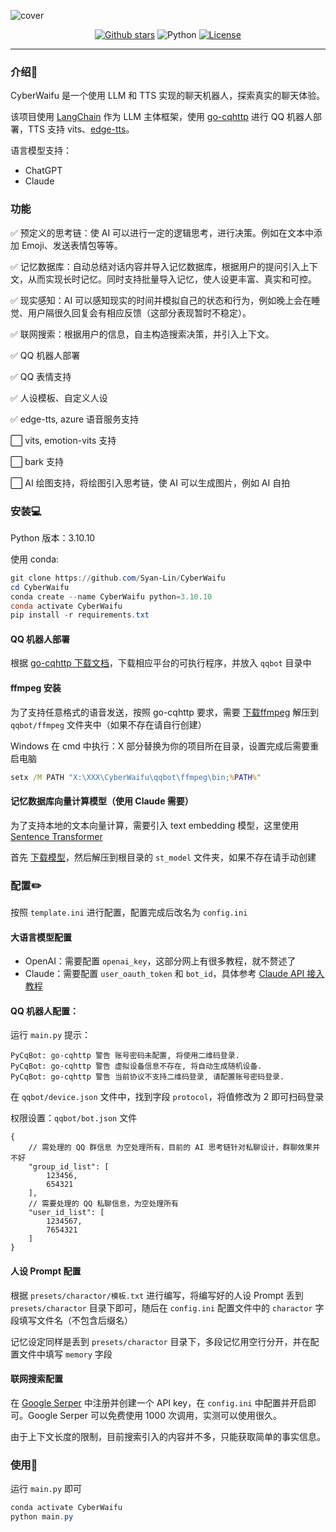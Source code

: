 ![cover](assets/cover.jpg)

<p align="center">
  <a href="https://github.com/Syan-Lin/CyberWaifu/stargazers"><img src="https://img.shields.io/github/stars/Syan-Lin/CyberWaifu?color=cd7373&amp;logo=github&amp;style=for-the-badge" alt="Github stars"></a>
  <img src="https://img.shields.io/badge/Python-3.10.10-blue?style=for-the-badge&logo=Python&logoColor=white&color=cd7373" alt="Python">
  <a href="./LICENSE"><img src="https://img.shields.io/github/license/Syan-Lin/CyberWaifu?&amp;color=cd7373&amp;style=for-the-badge" alt="License"></a>
</p>


---

### 介绍🔎

CyberWaifu 是一个使用 LLM 和 TTS 实现的聊天机器人，探索真实的聊天体验。

该项目使用 [LangChain](https://github.com/hwchase17/langchain) 作为 LLM 主体框架，使用 [go-cqhttp](https://github.com/Mrs4s/go-cqhttp) 进行 QQ 机器人部署，TTS 支持 vits、[edge-tts](https://github.com/rany2/edge-tts)。

语言模型支持：
- ChatGPT
- Claude

### 功能

✅ 预定义的思考链：使 AI 可以进行一定的逻辑思考，进行决策。例如在文本中添加 Emoji、发送表情包等等。

✅ 记忆数据库：自动总结对话内容并导入记忆数据库，根据用户的提问引入上下文，从而实现长时记忆。同时支持批量导入记忆，使人设更丰富、真实和可控。

✅ 现实感知：AI 可以感知现实的时间并模拟自己的状态和行为，例如晚上会在睡觉、用户隔很久回复会有相应反馈（这部分表现暂时不稳定）。

✅ 联网搜索：根据用户的信息，自主构造搜索决策，并引入上下文。

✅ QQ 机器人部署

✅ QQ 表情支持

✅ 人设模板、自定义人设

✅ edge-tts, azure 语音服务支持

⬜ vits, emotion-vits 支持

⬜ bark 支持

⬜ AI 绘图支持，将绘图引入思考链，使 AI 可以生成图片，例如 AI 自拍

### 安装💻

Python 版本：3.10.10

使用 conda:
```powershell
git clone https://github.com/Syan-Lin/CyberWaifu
cd CyberWaifu
conda create --name CyberWaifu python=3.10.10
conda activate CyberWaifu
pip install -r requirements.txt
```

#### QQ 机器人部署
根据 [go-cqhttp 下载文档](https://docs.go-cqhttp.org/guide/quick_start.html#%E4%B8%8B%E8%BD%BD)，下载相应平台的可执行程序，并放入 `qqbot` 目录中

#### ffmpeg 安装
为了支持任意格式的语音发送，按照 go-cqhttp 要求，需要 [下载ffmpeg](https://www.gyan.dev/ffmpeg/builds/ffmpeg-release-full.7z) 解压到 `qqbot/ffmpeg` 文件夹中（如果不存在请自行创建）

Windows 在 cmd 中执行：X 部分替换为你的项目所在目录，设置完成后需要重启电脑
```cmd
setx /M PATH "X:\XXX\CyberWaifu\qqbot\ffmpeg\bin;%PATH%"
```

#### 记忆数据库向量计算模型（使用 Claude 需要）
为了支持本地的文本向量计算，需要引入 text embedding 模型，这里使用 [Sentence Transformer](https://github.com/UKPLab/sentence-transformers)

首先 [下载模型](https://public.ukp.informatik.tu-darmstadt.de/reimers/sentence-transformers/v0.2/paraphrase-multilingual-MiniLM-L12-v2.zip)，然后解压到根目录的 `st_model` 文件夹，如果不存在请手动创建

### 配置✏️

按照 `template.ini` 进行配置，配置完成后改名为 `config.ini`

#### 大语言模型配置

- OpenAI：需要配置 `openai_key`，这部分网上有很多教程，就不赘述了
- Claude：需要配置 `user_oauth_token` 和 `bot_id`，具体参考 [Claude API 接入教程](https://juejin.cn/post/7230366377705472060)


#### QQ 机器人配置：
运行 `main.py` 提示：

```
PyCqBot: go-cqhttp 警告 账号密码未配置, 将使用二维码登录.
PyCqBot: go-cqhttp 警告 虚拟设备信息不存在, 将自动生成随机设备.
PyCqBot: go-cqhttp 警告 当前协议不支持二维码登录, 请配置账号密码登录.
```

在 `qqbot/device.json` 文件中，找到字段 `protocol`，将值修改为 2 即可扫码登录

权限设置：`qqbot/bot.json` 文件

```json5
{
    // 需处理的 QQ 群信息 为空处理所有，目前的 AI 思考链针对私聊设计，群聊效果并不好
    "group_id_list": [
        123456,
        654321
    ],
    // 需要处理的 QQ 私聊信息，为空处理所有
    "user_id_list": [
        1234567,
        7654321
    ]
}
```

#### 人设 Prompt 配置
根据 `presets/charactor/模板.txt` 进行编写，将编写好的人设 Prompt 丢到 `presets/charactor` 目录下即可，随后在 `config.ini` 配置文件中的 `charactor` 字段填写文件名（不包含后缀名）

记忆设定同样是丢到 `presets/charactor` 目录下，多段记忆用空行分开，并在配置文件中填写 `memory` 字段

#### 联网搜索配置
在 [Google Serper](https://serper.dev/) 中注册并创建一个 API key，在 `config.ini` 中配置并开启即可。Google Serper 可以免费使用 1000 次调用，实测可以使用很久。

由于上下文长度的限制，目前搜索引入的内容并不多，只能获取简单的事实信息。

### 使用🎉
运行 `main.py` 即可

```powershell
conda activate CyberWaifu
python main.py
```